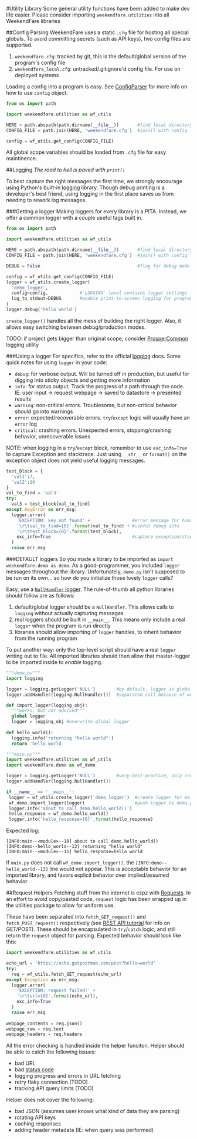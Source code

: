 #Utility Library
Some general utility functions have been added to make dev life easier.  Please consider importing `weekendfare.utilities` into all WeekendFare libraries

##Config Parsing
WeekendFare uses a static `.cfg` file for hosting all special globals.  To avoid committing secrets (such as API keys), two config files are supported.

1. `weekendfare.cfg`: tracked by git, this is the default/global version of the program's config file
2. `weekendfare_local.cfg`: untracked/.gitignore'd config file.  For use on deployed systems

Loading a config into a program is easy.  See [ConfigParser](https://docs.python.org/3/library/configparser.html) for more info on how to use `config` object.

```python
from os import path

import weekendfare.utilities as wf_utils

HERE = path.abspath(path.dirname(__file__))       #find local directory
CONFIG_FILE = path.join(HERE, 'weekendfare.cfg')  #join() with config filename

config = wf_utils.get_config(CONFIG_FILE)
```

All global scope variables should be loaded from `.cfg` file for easy maintinence.

##Logging
_The road to hell is paved with `print()`_

To best capture the right messages the first time, we strongly encourage using Python's built-in [logging](https://docs.python.org/3/library/logging.html#module-logging) library.  Though debug printing is a developer's best friend, using logging in the first place saves us from needing to rework log messages.

###Getting a logger 
Making loggers for every library is a PITA.  Instead, we offer a common logger with a couple useful tags built in.

```python
from os import path

import weekendfare.utilities as wf_utils

HERE = path.abspath(path.dirname(__file__))       #find local directory
CONFIG_FILE = path.join(HERE, 'weekendfare.cfg')  #join() with config filename

DEBUG = False                                     #flag for debug mode

config = wf_utils.get_config(CONFIG_FILE)
logger = wf_utils.create_logger(
  'demo_logger',
  config=config,            #`LOGGING` level contains logger settings
  log_to_stdout=DEBUG       #enable print-to-screen logging for program debug
)
logger.debug('hello world')
```

`create_logger()` handles all the mess of building the right logger.  Also, it allows easy switching between debug/production modes.

TODO: if project gets bigger than original scope, consider [ProsperCommon](https://github.com/EVEprosper/ProsperCommon) logging utility

###Using a logger
For specifics, refer to the official [logging](https://docs.python.org/3/library/logging.html#module-logging) docs.  Some quick notes for using `logger` in your code:

* `debug`: for verbose output.  Will be turned off in production, but useful for digging into sticky objects and getting more information
* `info`: for status output.  Track the progress of a path through the code.  IE: user input -> request webpage -> saved to datastore -> presented results
* `warning`: non-critical errors.  Troublesome, but non-critical behavior should go into warnings
* `error`: expected/recoverable errors.  `try`/`except` logic will usually have an `error` log
* `critical`: crashing errors.  Unexpected errors, stopping/crashing behavior, unrecoverable issues

NOTE: when logging in a `try`/`except` block, remember to use `exc_info=True` to capture Exception and stacktrace.  Just using `__str__` or `format()` on the exception object does not yield useful logging messages.

```python
test_block = {
  'val1':7,
  'val2':10
}
val_to_find = 'val3'
try:
  val3 = test_block[val_to_find]
except KeyError as err_msg:
  logger.error(
    'EXCEPTION: key not found' +                #error message for humans
    '\r\tval_to_find={0}'.format(val_to_find) + #useful debug info
    '\r\ttest_block={0}'.format(test_block),    
    exc_info=True                               #capture exception/stack trace
  )
  raise err_msg
```

###DEFAULT loggers
So you made a library to be imported as `import weekendfare.demo as demo`.  As a good-programmer, you included `logger` messages throughout the library.  Unfortunately, `demo.py` isn't supposed to be run on its own... so how do you initialize those lovely `logger` calls?

Easy, use a [`NullHandler` logger](https://docs.python.org/3/howto/logging.html#configuring-logging-for-a-library).  The rule-of-thumb all python libraries should follow are as follows:

1. default/global logger should be a `NullHandler`.  This allows calls to `logging` without actually capturing messages
2. real loggers should be built in `__main__`.  This means only include a real `logger` when the program is run directly
3. libraries should allow importing of `logger` handles, to inherit behavior from the running program

To put another way: only the top-level script should have a real `logger` writing out to file.  All imported libraries should then allow that master-logger to be imported inside to _enable_ logging.  

```python
"""demo.py"""
import logging

logger = logging.getLogger('NULL')        #by default, logger is global, but points to NULL
logger.addHandler(logging.NullHandler())  #separated call because of weird behavior on some systems

def import_logger(logging_obj):
  """works, but not advised"""
  global logger
  logger = logging_obj #overwrite global logger
  
def hello_world():
  logging.info('returning "hello world"')
  return 'hello world
 ```
 
 ```python
 """main.py"""
 import weekendfare.utilities as wf_utils
 import weekendfare.demo as wf_demo
 
logger = logging.getLogger('NULL')        #very-best-practice, only create logger inside __main__
logger.addHandler(logging.NullHandler())  

if __name__ == '__main__':
  logger = wf_utils.create_logger('demo_logger')  #create logger for main.py
  wf_demo.import_logger(logger)                   #push logger to demo.py
  logger.info('about to call demo.hello_world()')
  hello_response = wf_demo.hello_world()
  logger.info('hello_response={0}'.format(hello_response)
```

Expected log:
```
[INFO:main--<module>--10] about to call demo.hello_world()
[INFO:demo--hello_world--13] returning "hello world"
[INFO:main--<module>--15] hello_response=hello world
```

If `main.py` does not call `wf_demo.import_logger()`, the `[INFO:demo--hello_world--13]` line would not appear.  This is acceptable behavior for an imported library, and favors explicit behavior over implied/assumed behavior.  

##Request Helpers
Fetching stuff from the internet is ezpz with [Requests](http://docs.python-requests.org/en/master/).  In an effort to avoid copy/pasted code, `request` logic has been wrapped up in the utilities package to allow for uniform use.

These have been separated into `fetch_GET_request()` and `fetch_POST_request()` respectively (see [REST API tutorial](http://www.restapitutorial.com/lessons/httpmethods.html) for info on GET/POST).  These should be encapsulated in `try`/`catch` logic, and still return the `request` object for parsing.  Expected behavior should look like this:

```python
import weekendfare.utilities as wf_utils

echo_url = 'https://echo.getpostman.com/post?hello=world'
try:
  req = wf_utils.fetch_GET_request(echo_url)
except Exception as err_msg:
  logger.error(
    'EXCEPTION: request failed!' +
    '\r\turl={0}'.format(echo_url),
    exc_info=True
  )
  raise err_msg
  
webpage_contents = req.json()
webpage_raw = req.text
webpage_headers = req.headers
```

All the error checking is handled inside the helper funciton.  Helper should be able to catch the following issues:

* bad URL
* bad [status code](http://www.restapitutorial.com/httpstatuscodes.html)
* logging progress and errors in URL fetching
* retry flaky connection (TODO)
* tracking API query limits (TODO)

Helper does not cover the following:

* bad JSON (assumes user knows what kind of data they are parsing)
* rotating API keys
* caching responses
* adding header metadata (IE: when query was performed)


